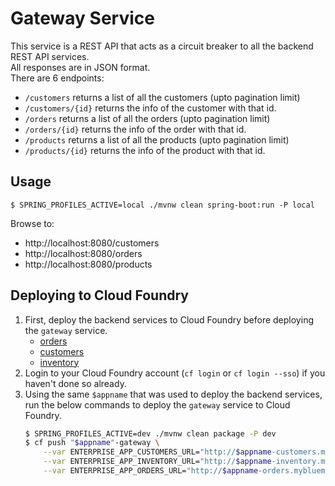 # Gateway Service

This service is a REST API that acts as a circuit breaker to all the backend REST API services.  
All responses are in JSON format.  
There are 6 endpoints:

- `/customers` returns a list of all the customers (upto pagination limit)
- `/customers/{id}` returns the info of the customer with that id.
- `/orders` returns a list of all the orders (upto pagination limit)
- `/orders/{id}` returns the info of the order with that id.
- `/products` returns a list of all the products (upto pagination limit)
- `/products/{id}` returns the info of the product with that id.

## Usage

```console
$ SPRING_PROFILES_ACTIVE=local ./mvnw clean spring-boot:run -P local
```

Browse to:
- http://localhost:8080/customers
- http://localhost:8080/orders
- http://localhost:8080/products

## Deploying to Cloud Foundry

1. First, deploy the backend services to Cloud Foundry before deploying the `gateway` service.
    - [orders](https://github.com/konveyor/move2kube-demos/tree/main/samples/enterprise-app/src/orders#deploying-to-cloud-foundry)
    - [customers](https://github.com/konveyor/move2kube-demos/tree/main/samples/enterprise-app/src/customers#deploying-to-cloud-foundry)
    - [inventory](https://github.com/konveyor/move2kube-demos/tree/main/samples/enterprise-app/src/inventory#deploying-to-cloud-foundry)
1. Login to your Cloud Foundry account (`cf login` or `cf login --sso`) if you haven't done so already.
1. Using the same `$appname` that was used to deploy the backend services, run the below commands to deploy the `gateway` service to Cloud Foundry.
    ```sh
    $ SPRING_PROFILES_ACTIVE=dev ./mvnw clean package -P dev
    $ cf push "$appname"-gateway \
        --var ENTERPRISE_APP_CUSTOMERS_URL="http://$appname-customers.mybluemix.net/customers" \
        --var ENTERPRISE_APP_INVENTORY_URL="http://$appname-inventory.mybluemix.net/products" \
        --var ENTERPRISE_APP_ORDERS_URL="http://$appname-orders.mybluemix.net/orders"
    ```
